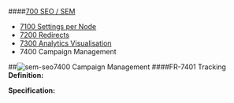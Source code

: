 ####[700 SEO / SEM](https://github.com/massiveart/sulu-docs/tree/master/system-requirements/700-seo-sem "700 SEO / SEM]")

* [7100 Settings per Node](https://github.com/massiveart/sulu-docs/tree/master/system-requirements/700-seo-sem/7100_settings.md "7100 Settings per Node")
* [7200 Redirects](https://github.com/massiveart/sulu-docs/tree/master/system-requirements/700-seo-sem/7200_redirects.md "7200 Redirects")
* [7300 Analytics Visualisation](https://github.com/massiveart/sulu-docs/tree/master/system-requirements/700-seo-sem/7300_analytics.md "7300 Analytics Visualisation")
* 7400 Campaign Management

##![sem-seo](https://raw.github.com/massiveart/sulu-docs/master/system-requirements/images/seo-sem.png)7400 Campaign Management
####FR-7401 Tracking
**Definition:**

**Specification:**